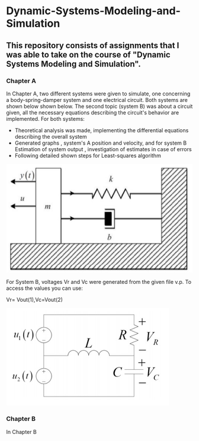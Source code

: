 # Dynamic-Systems-Modeling-and-Simulation
## This repository consists of assignments that I was able to take on the course of "Dynamic Systems Modeling and Simulation". 
### Chapter A
In Chapter A, two different systems were given to simulate, one concerning a body-spring-damper system and one electrical circuit. Both systems are shown below shown below. The second topic (system B) was about a circuit given, all the necessary equations describing the 
circuit's behavior are implemented. For both systems:
- Theoretical analysis was made, implementing the differential equations describing the overall system
- Generated graphs , system's A position and velocity, and for system B Estimation of system output , investigation of estimates in case of errors 
- Following detailed shown steps for Least-squares algorithm

![System A](https://github.com/ladiasnk/Dynamic-Systems-Modeling-and-Simulation/blob/main/Chapter%20A/system%20A.jpg)

For System B, voltages Vr and Vc were generated from the given file v.p. To access the values you can use:

Vr= Vout(1),Vc=Vout(2)

![System B](https://github.com/ladiasnk/Dynamic-Systems-Modeling-and-Simulation/blob/main/Chapter%20A/circuit.jpg)

### Chapter B
In Chapter B
